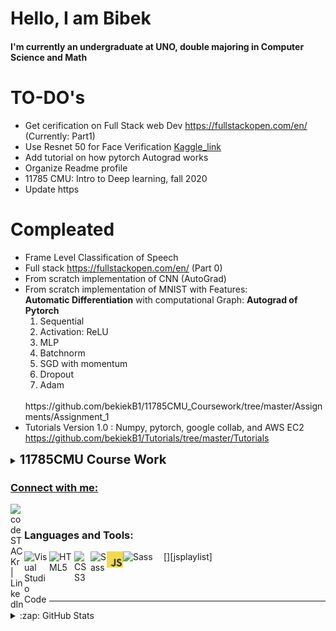 # Hello, I am Bibek


#### I'm currently an undergraduate at UNO, double majoring in Computer Science and Math




# TO-DO's
- Get cerification on Full Stack web Dev https://fullstackopen.com/en/ (Currently: Part1)
- Use Resnet 50 for Face Verification [Kaggle_link](https://www.kaggle.com/c/11-785-fall-20-homework-2-part-2)
- Add tutorial on how pytorch Autograd works
- Organize Readme profile
- 11785 CMU: Intro to Deep learning, fall 2020 
- Update https

# Compleated
- Frame Level Classification of Speech
- Full stack https://fullstackopen.com/en/  (Part 0)
- From scratch implementation of CNN (AutoGrad)
- From scratch implementation of MNIST with Features:
    <br>
   **Automatic Differentiation** with computational Graph: **Autograd of Pytorch**
   1. Sequential
   2. Activation: ReLU 
   3. MLP
   4. Batchnorm
   5. SGD with momentum
   6. Dropout
   7. Adam
  <br>
  https://github.com/bekiekB1/11785CMU_Coursework/tree/master/Assignments/Assignment_1
- Tutorials Version 1.0 : Numpy, pytorch, google collab, and AWS EC2 https://github.com/bekiekB1/Tutorials/tree/master/Tutorials

<details>
<summary> <b style = "font-size: 20px;">11785CMU Course Work</b></summary>

<ul>
<li><a href="https://github.com/bekiekB1/Tutorials" />Tutorials</li>
<li><a href="https://github.com/bekiekB1/11785CMU_Coursework" />Assignments</li>
<li><a href="https://github.com/bekiekB1/Tutorials" />Recitation</li>
<li><a href="https://github.com/bekiekB1/Tutorials" />Lectures Notes</li>
</ul>
</details>




### Connect with me:

[<img align="left" alt="codeSTACKr | LinkedIn" width="22px" src="https://cdn.jsdelivr.net/npm/simple-icons@v3/icons/linkedin.svg" />][linkedin]

<br />

### Languages and Tools:

[<img align="left" alt="Visual Studio Code" width="40px" src="https://miro.medium.com/max/1034/1*JupRAYk4Q2xyEBWVV4SNyg.jpeg" />][pytorch]
[<img align="left" alt="HTML5" width="40px" src="https://miro.medium.com/max/8642/1*iIXOmGDzrtTJmdwbn7cGMw.png" />][java]
[<img align="left" alt="CSS3" width="26px" src="https://www.python.org/static/opengraph-icon-200x200.png" />][python]
[<img align="left" alt="Sass" width="26px" src="https://upload.wikimedia.org/wikipedia/commons/thumb/0/05/Scikit_learn_logo_small.svg/1200px-Scikit_learn_logo_small.svg.png" />][sklearn]
[<img align="left" alt="JavaScript" width="26px" src="https://raw.githubusercontent.com/github/explore/80688e429a7d4ef2fca1e82350fe8e3517d3494d/topics/javascript/javascript.png" />][jsplaylist]
[<img align="left" alt="Sass" width="65px" src="https://miro.medium.com/max/600/1*HLziSq4zU8TNCNJBuuQQVw.jpeg" />][tf]


<br />
<br />

---

<details>
  <summary>:zap: GitHub Stats</summary>

  <img align="left" alt="Bibek's GitHub Stats" src="https://github-readme-stats.codestackr.vercel.app/api?username=bekiekB1&show_icons=true&hide_border=true" />

</details>

[pytorch]: https://pytorch.org/
[linkedin]: https://www.linkedin.com/in/bibek-karki-532411196/
[java]: https://www.java.com/en/list=PLkwxH9e_vrAJ0WbEsFA9W3I1W-g_BTsbt
[python]: https://www.python.org
[sklearn]: https://scikit-learn.org/stable/
[tf]: https://www.tensorflow.org/
